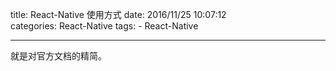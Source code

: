 title: React-Native 使用方式
date: 2016/11/25 10:07:12  
categories: React-Native
tags:
	- React-Native

---

就是对官方文档的精简。

<!--more-->
